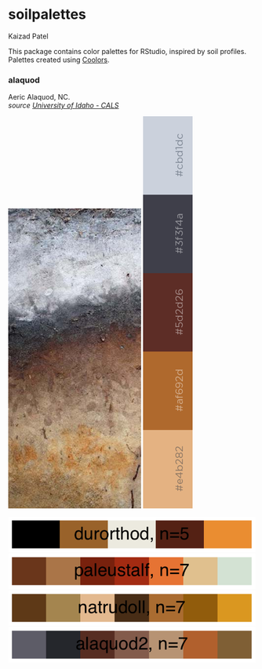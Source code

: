 soilpalettes
================
Kaizad Patel

This package contains color palettes for RStudio, inspired by soil
profiles.  
Palettes created using [Coolors](https://coolors.co).

### alaquod

Aeric Alaquod, NC.  
*source [University of Idaho -
CALS](https://www.uidaho.edu/cals/soil-orders)*

![alaquod](images/1200x900-aeric-alaquod.jpg)
![alaquod2](images/alaq2.png)

![](readme_files/figure-gfm/unnamed-chunk-2-1.png)<!-- -->![](readme_files/figure-gfm/unnamed-chunk-2-2.png)<!-- -->![](readme_files/figure-gfm/unnamed-chunk-2-3.png)<!-- -->![](readme_files/figure-gfm/unnamed-chunk-2-4.png)<!-- -->
